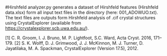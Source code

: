 #Hirshfeld analyzer.py 
generates a dataset of Hirshfeld features (Hirshfeld data.xlsx) form all input text files in the directory (here: 001_ADOWUO.txt). The text files are outputs form Hirshfeld analysis of .cif crystal structures using CrystalExplorer (available from https://crystalexplorer.scb.uwa.edu.au/).

[1]	C. R. Groom, I. J. Bruno, M. P. Lightfoot, S.C. Ward, Acta Cryst. 2016, 171–179. 
[2]	S. K. Wolff, D. J. Grimwood, J. J. McKinnon, M. J. Turner, D. Jayatilaka, M. A. Spackman, CrystalExplorer (Version 17.5), 2012.

